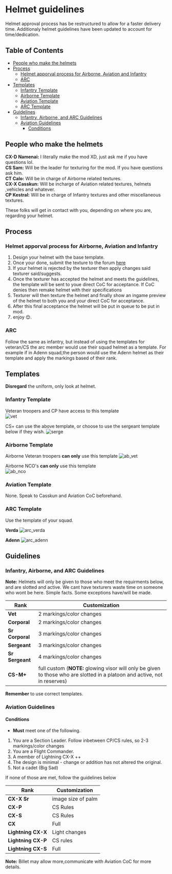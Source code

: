 [serge_template]: https://i.imgur.com/uhWfUua.png "CS template"
[vet_template]: https://i.imgur.com/jzdQTQT.png "Vet template"
[ab_nco_template]: https://i.imgur.com/suvg20G.png "AB NCO template"
[ab_vet_template]: https://i.imgur.com/Inr9u99.png "AB Vet template"
[arc_verda_template]: https://cdn.discordapp.com/attachments/523224901516263434/622272174715043840/Verda.png "Arc verda template"
[arc_adenn_template]: https://cdn.discordapp.com/attachments/523224901516263434/622272173951942656/Adenn.png "Arc adenn template"
# Helmet guidelines <!-- omit in toc -->

Helmet approval process has be restructured to allow for a faster delivery time. Additionaly helmet guidelines have been updated to account for time/dedication.

## Table of Contents <!-- omit in toc -->

- [People who make the helmets](#people-who-make-the-helmets)
- [Process](#process)
  - [Helmet apporval process for Airborne, Aviation and Infantry](#helmet-apporval-process-for-airborne-aviation-and-infantry)
  - [ARC](#arc)
- [Templates](#templates)
  - [Infantry Template](#infantry-template)
  - [Airborne Template](#airborne-template)
  - [Aviation Template](#aviation-template)
  - [ARC Template](#arc-template)
- [Guidelines](#guidelines)
  - [Infantry, Airborne, and ARC Guidelines](#infantry-airborne-and-arc-guidelines)
  - [Aviation Guidelines](#aviation-guidelines)
    - [Conditions](#conditions)

## People who make the helmets

**CX-D Namenai:** I literally make the mod XD, just ask me if you have questions lol.  
**CS Sam:** Will be the leader for texturing for the mod. If you have questions ask him.  
**CT Calo:** Will be in charge of Airborne related textures.  
**CX-X Casskun:** Will be incharge of Aviation related textures, helmets ,vehicles and whatever.  
**CP Kestral:** Will be in charge of Infantry textures and other miscellaneous textures.  

These folks will get in contact with you, depending on where you are, regarding your helmet.

## Process

### Helmet apporval process for Airborne, Aviation and Infantry

1. Design your helmet with the base template. 
2. Once your done, submit the texture to the forum [here](https://docs.google.com/forms/d/e/1FAIpQLSdRKswPFHkU03VbGv9LXHPPz_WpMMbagMCvZkUCRBz3xkbcJg/viewform)
3. If your helmet is rejected by the texturer then apply changes said texturer said/suggests.
4. Once the texturer has accepted the helmet and meets the guidelines, the template will be sent to youe direct CoC for acceptance. If CoC denies then remake helmet with their specifications
5. Texturer will then texture the helmet and finally show an ingame preview of the helmet to both you and your direct CoC for acceptance.
6. After this final acceptance the helmet will be put in queue to be put in mod.
7. enjoy 😊.


### ARC

Follow the same as infantry, but instead of using the templates for veteran/CS the arc member would use their squad helmet as a template. For example if in Adenn squad,the person would use the Adenn helmet as their template and apply the markings based of their rank.

## Templates

**Disregard** the uniform, only look at helmet.

### Infantry Template

Veteran troopers and CP have access to this template  
![vet][vet_template]

CS+ can use the above template, or choose to use the sergeant template below if they wish.
![serge][serge_template]

### Airborne Template

Airborne Veteran troopers **can only** use this template
![ab_vet][ab_vet_template]

Airborne NCO's **can only** use this template  
![ab_nco][ab_nco_template]

### Aviation Template

None. Speak to Casskun and Aviation CoC beforehand.

### ARC Template

Use the template of your squad.

**Verda**
![arc_verda][arc_verda_template]

**Adenn**
![arc_adenn][arc_adenn_template]

## Guidelines

### Infantry, Airborne, and ARC Guidelines

**Note:** Helmets will only be given to those who meet the requirments below, and are slotted and active. We cant have texturers waste time on someone who wont be here. Simple facts. Some exceptions have/will be made.

| Rank             | Customization            |
|------------------|--------------------------|
| **Vet**          | 2 markings/color changes |
| **Corporal**     | 2 markings/color changes |
|  **Sr Corporal** | 3 markings/color changes |
| **Sergeant**     | 3 markings/color changes |
| **Sr Sergeant**  | 4 markings/color changes |
| **CS-M+**        | full custom (**NOTE:** glowing visor will only be given to those who are slotted in a platoon and active, not in reserves)              |

**Remember** to use correct templates.

### Aviation Guidelines

#### Conditions

- **Must** meet one of the following.

1. You are a Section Leader. Follow inbetween CP/CS rules, so 2-3 markings/color changes
2. You are a Flight Commander.
3. A member of Lightning CX-X ++
4. The design is minimal - change or addition has not altered the original.
5. Not a cadet (Big Sad)

If none of those are met, follow the guidelines below

| Rank             | Customization            |
|------------------|--------------------------|
| **CX-X Sr**      | image size of palm       |
| **CX-P**         | CS Rules                 |
|  **CX-S**        | CS Rules                 |
| **CX**           | Full                     |
| **Lightning CX-X**  | Light changes |
| **Lightning CX-P**  | CS rules |
| **Lightning CX-S**  | Full |

**Note:** Billet may allow more,communicate with Aviation CoC for more details. 
